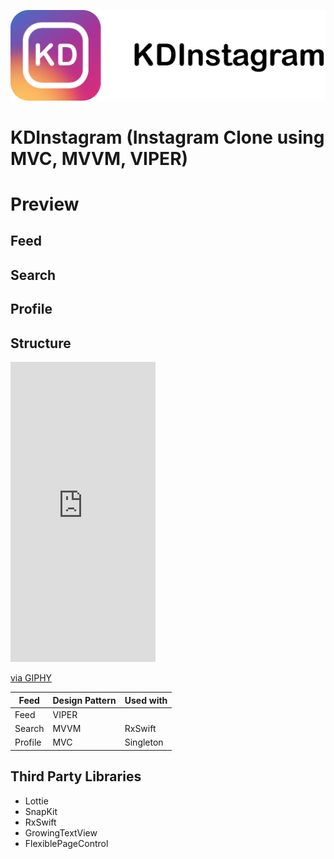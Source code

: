 ![](/Github&#32;Assets/Cover.png)

# KDInstagram (Instagram Clone using MVC, MVVM, VIPER)

# Preview

## Feed

## Search

## Profile



## Structure
<iframe src="https://giphy.com/embed/YQMMwhO1tI53j7PfBr" width="232" height="480" frameBorder="0" class="giphy-embed" allowFullScreen></iframe><p><a href="https://giphy.com/gifs/YQMMwhO1tI53j7PfBr">via GIPHY</a></p>

Feed | Design Pattern | Used with
---- | -------------- | ------------
Feed | VIPER | 
Search | MVVM | RxSwift
Profile | MVC | Singleton

## Third Party Libraries

- Lottie
- SnapKit
- RxSwift
- GrowingTextView
- FlexiblePageControl
